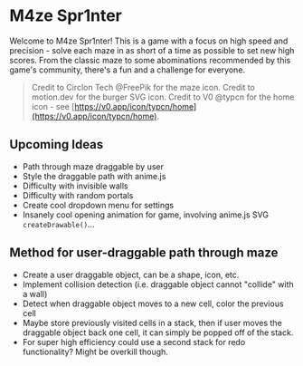 # M4ze Spr1nter

Welcome to M4ze Spr1nter! This is a game with a focus on high speed and precision - solve each maze in as short of a time as possible to set new high scores. From the classic maze to some abominations recommended by this game's community, there's a fun and a challenge for everyone.

> Credit to Circlon Tech @FreePik for the maze icon.
> Credit to motion.dev for the burger SVG icon.
> Credit to V0 @typcn for the home icon - see [https://v0.app/icon/typcn/home](https://v0.app/icon/typcn/home).

## Upcoming Ideas

- Path through maze draggable by user
- Style the draggable path with anime.js
- Difficulty with invisible walls
- Difficulty with random portals
- Create cool dropdown menu for settings
- Insanely cool opening animation for game, involving anime.js SVG `createDrawable()`...

## Method for user-draggable path through maze

- Create a user draggable object, can be a shape, icon, etc.
- Implement collision detection (i.e. draggable object cannot "collide" with a wall)
- Detect when draggable object moves to a new cell, color the previous cell
- Maybe store previously visited cells in a stack, then if user moves the draggable object back one cell, it can simply be popped off of the stack.
- For super high efficiency could use a second stack for redo functionality? Might be overkill though.
